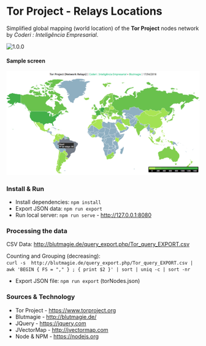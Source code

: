 # Tor Project - Relays Locations
Simplified global mapping (world location) of the **Tor Project** nodes network by *Coderi : Inteligência Empresarial*.

![1.0.0](https://img.shields.io/badge/Version-1.0.0-green.svg?longCache=true&style=flat)

#### Sample screen
![Sample](images/sample.png)

### Install & Run
* Install dependencies: `npm install`
* Export JSON data: `npm run export`
* Run local server: `npm run serve` - http://127.0.0.1:8080

### Processing the data
CSV Data: http://blutmagie.de/query_export.php/Tor_query_EXPORT.csv  

Counting and Grouping (decreasing):  
`curl -s  http://blutmagie.de/query_export.php/Tor_query_EXPORT.csv | awk 'BEGIN { FS = "," } ; { print $2 }' | sort | uniq -c | sort -nr`

* Export JSON file: `npm run export` (torNodes.json)

### Sources & Technology
* Tor Project - https://www.torproject.org
* Blutmagie - http://blutmagie.de/
* JQuery - https://jquery.com
* JVectorMap - http://jvectormap.com
* Node & NPM - https://nodejs.org

